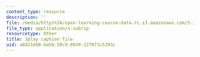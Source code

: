 ```yaml
---
content_type: resource
description: ''
file: /media/https%3A/open-learning-course-data-rc.s3.amazonaws.com/5-310-laboratory-chemistry-fall-2019/a8d21d98ba5658c98039227071c5393c_l1hMkDTg2lg.vtt
file_type: application/x-subrip
resourcetype: Other
title: 3play caption file
uid: a8d21d98-ba56-58c9-8039-227071c5393c
---
```

